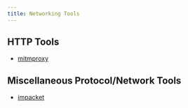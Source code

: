 ```yaml
---
title: Networking Tools
---
```


## HTTP Tools

- [mitmproxy](https://mitmproxy.org/)

## Miscellaneous Protocol/Network Tools

- [impacket](https://github.com/SecureAuthCorp/impacket)
